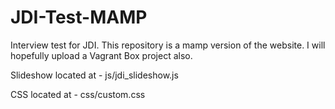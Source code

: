 # JDI-Test-MAMP
Interview test for JDI. This repository is a mamp version of the website.
I will hopefully upload a Vagrant Box project also.

Slideshow located at - js/jdi_slideshow.js

CSS located at - css/custom.css
